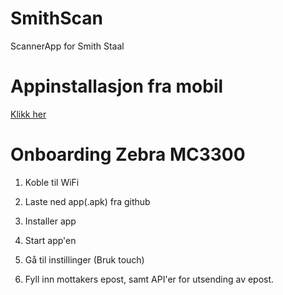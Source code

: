 # SmithScan
ScannerApp for Smith Staal

# Appinstallasjon fra mobil
<a href="https://github.com/GarnesData/SmithScan/raw/master/SmithScan.SmithScan.apk">Klikk her</a>

# Onboarding Zebra MC3300

1. Koble til WiFi
2. Laste ned app(.apk) fra github
3. Installer app

4. Start app'en
5. Gå til instillinger (Bruk touch)
6. Fyll inn mottakers epost, samt API'er for utsending av epost.
